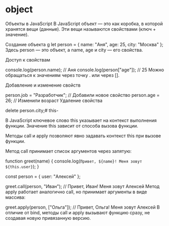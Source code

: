 # object
Объекты в JavaScript
В JavaScript объект — это как коробка, в которой хранятся вещи (данные). Эти вещи называются свойствами (ключ + значение).

Создание объекта
g
let person = {
  name: "Аня",
  age: 25,
  city: "Москва"
};
Здесь person — это объект, а name, age и city — его свойства.

Доступ к свойствам

console.log(person.name); // Аня
console.log(person["age"]); // 25
Можно обращаться к значениям через точку . или через [].

Добавление и изменение свойств

person.job = "Разработчик"; // Добавили новое свойство
person.age = 26; // Изменили возраст
Удаление свойства

delete person.city;# this-


В JavaScript ключевое слово this указывает на контекст выполнения функции. Значение this зависит от способа вызова функции.

Методы call и apply позволяют явно задавать контекст this при вызове функции.

Метод call принимает список аргументов через запятую:


function greet(name) {
    console.log(`Привет, ${name}! Меня зовут ${this.user}`);
}

const person = { user: "Алексей" };

greet.call(person, "Иван"); // Привет, Иван! Меня зовут Алексей
Метод apply работает аналогично call, но принимает аргументы в виде массива:

greet.apply(person, ["Ольга"]); // Привет, Ольга! Меня зовут Алексей
В отличие от bind, методы call и apply вызывают функцию сразу, не создавая новую привязанную версию.